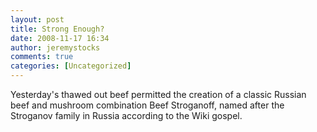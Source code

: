 ```yaml
---
layout: post
title: Strong Enough?
date: 2008-11-17 16:34
author: jeremystocks
comments: true
categories: [Uncategorized]
---
```

Yesterday's thawed out beef permitted the creation of a classic Russian beef and mushroom combination Beef Stroganoff, named after the Stroganov family in Russia according to the Wiki gospel.
